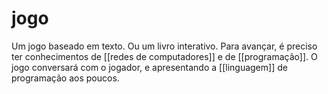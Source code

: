 # jogo

Um jogo baseado em texto. Ou um livro interativo. Para avançar, é preciso ter conhecimentos de [[redes de computadores]] e de [[programação]]. O jogo conversará com o jogador, e apresentando a [[linguagem]] de programação aos poucos.
